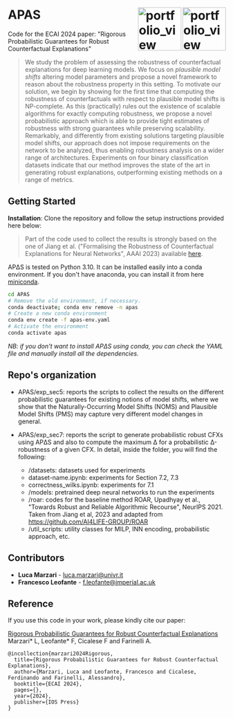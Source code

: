# APAS  <img width="100" alt="portfolio_view" align="right" src="https://upload.wikimedia.org/wikipedia/commons/0/06/Imperial_College_London_new_logo.png"> <img width="100" alt="portfolio_view" align="right" src="https://isla-lab.github.io/images/slider/slider-image.svg"> 
Code for the ECAI 2024 paper: "Rigorous Probabilistic Guarantees for Robust Counterfactual Explanations"

> We study the problem of assessing the robustness of counterfactual explanations for deep learning models. We focus on *plausible model shifts* altering model parameters and propose a novel framework to reason about the robustness property in this setting. To motivate our solution, we begin by showing for the first time that computing the robustness of counterfactuals with respect to plausible model shifts is NP-complete. As this (practically) rules out the existence of scalable algorithms for exactly computing robustness, we propose a novel probabilistic approach which is able to provide tight estimates of robustness with strong guarantees while preserving scalability. Remarkably, and differently from existing solutions targeting plausible model shifts, our approach does not impose requirements on the network to be analyzed, thus enabling robustness analysis on a wider range of architectures. Experiments on four binary classification datasets indicate that our method improves the state of the art in generating robust explanations, outperforming existing methods on a range of metrics.

## Getting Started

**Installation**: Clone the repository and follow the setup instructions provided here below:
   > Part of the code used to collect the results is strongly based on the one of Jiang et al. ("Formalising the Robustness of Counterfactual Explanations for Neural Networks", AAAI 2023) available [here](https://github.com/junqi-jiang/robust-ce-inn).

   
APΔS is tested on Python 3.10. It can be installed easily into a conda environment. If you don't have anaconda, you can install it from here [miniconda](https://docs.conda.io/en/latest/miniconda.html).

```bash
cd APAS
# Remove the old environment, if necessary.
conda deactivate; conda env remove -n apas
# Create a new conda environment
conda env create -f apas-env.yaml
# Activate the environment
conda activate apas
```

*NB: if you don't want to install APΔS using conda, you can check the YAML file and manually install all the dependencies.*

## Repo's organization

- APAS/exp_sec5: reports the scripts to collect the results on the different probabilistic guarantees for existing notions of
model shifts, where we show that the Naturally-Occurring Model Shifts (NOMS) and Plausible Model Shifts (PMS) may capture very different
model changes in general.

- APAS/exp_sec7: reports the script to generate probabilistic robust CFXs using APΔS and also to compute the maximum Δ for a probabilistic Δ-robustness of a given CFX. In detail, inside the folder, you will find the following:
  - /datasets: datasets used for experiments
  - dataset-name.ipynb: experiments for Section 7.2, 7.3
  - correctness_wilks.ipynb: experiments for 7.1
  - /models: pretrained deep neural networks to run the experiments
  - /roar: codes for the baseline method ROAR, Upadhyay et al., "Towards Robust and Reliable Algorithmic Recourse", NeurIPS 2021. Taken from Jiang et al, 2023 and adapted from https://github.com/AI4LIFE-GROUP/ROAR
  - /util_scripts: utility classes for MILP, INN encoding, probabilistic approach, etc.


## Contributors
*  **Luca Marzari** - luca.marzari@univr.it
*  **Francesco Leofante** - f.leofante@imperial.ac.uk

## Reference
If you use this code in your work, please kindly cite our paper:

[Rigorous Probabilistic Guarantees for Robust Counterfactual Explanations](https://arxiv.org/pdf/2407.07482) 
Marzari* L, Leofante* F, Cicalese F and Farinelli A.
```
@incollection{marzari2024Rigorous,
  title={Rigorous Probabilistic Guarantees for Robust Counterfactual Explanations},
  author={Marzari, Luca and Leofante, Francesco and Cicalese, Ferdinando and Farinelli, Alessandro},
  booktitle={ECAI 2024},
  pages={},
  year={2024},
  publisher={IOS Press}
}
```
